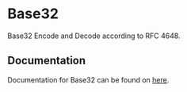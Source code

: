 # Base32

Base32 Encode and Decode according to RFC 4648.

## Documentation

Documentation for Base32 can be found on [here](https://mika880911.github.io/base32).

